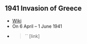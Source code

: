 ## 1941 Invasion of Greece
- [Wiki](https://en.wikipedia.org/wiki/German_invasion_of_Greece)
- On 6 April – 1 June 1941
- > `` [link]
    